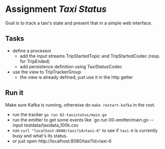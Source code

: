 # Assignment _Taxi Status_

Goal is to track a taxi's state and present that in a simple web interface.

## Tasks

* define a processor
  * add the input streams TripStartedTopic and TripStartedCodec (resp. for TripEnded)
  * add persistence definition using TaxiStatusCodec
* use the view to TripTrackerGroup
  * the view is already defined, just use it in the http getter


## Run it
Make sure Kafka is running, otherwise do `make restart-kafka` in the root.

* run the tracker `go run 02-taxistatus/main.go`
* run the emitter to get some events like `go run 00-emitter/main.go --input testdata/taxidata_100k.csv
* run `curl "localhost:8080/taxi?id=taxi-6"` to see if `taxi-6` is currently busy and what's its status.
* or just open http://localhost:8080/taxi?id=taxi-6
